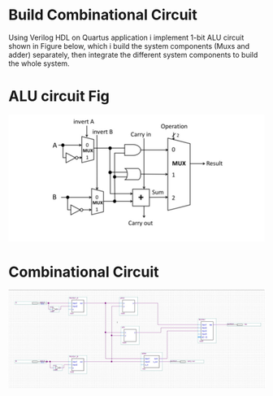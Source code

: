 # Build Combinational Circuit

Using Verilog HDL on Quartus application i implement 1-bit ALU circuit shown in Figure below,
which i build the system components (Muxs and adder) separately,
then integrate the different system components to build the whole system.

# ALU circuit Fig
![](Alu_circuit.jpg)

# Combinational Circuit
![](CombinationalCircuit_photo.jpg)
